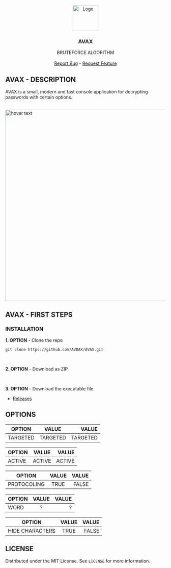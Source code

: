 <!-- PROJECT LOGO -->
<br />
<p align="center">
  <a href="https://github.com/AVDAX/AVAX">
    <img src="https://i.ibb.co/DR47ky2/appbar-layer-thick.png" alt="Logo" width="80" height="80">
  </a>

  <h3 align="center">AVAX</h3>

  <p align="center">
    BRUTEFORCE ALGORITHM
    <br />
    <br />
  <a href="https://github.com/AVDAX/AVAX/issues">Report Bug</a> -
  <a href="https://github.com/AVDAX/AVAX/issues">Request Feature</a>
  </p>
</p>


## AVAX - DESCRIPTION

  AVAX is a small, modern and fast console application for decrypting passwords with certain options.
  <p align="left">
</br>
  <img src="https://media4.giphy.com/media/RBiRxYjixMKxgstuEo/giphy.gif" width="600" title="hover text">
</p>

<!-- GETTING STARTED -->
## AVAX - FIRST STEPS

### INSTALLATION

**1. OPTION** - Clone the repo
```
git clone https://github.com/AVDAX/AVAX.git
```
</br>

**2. OPTION** - Download as ZIP

</br>

**3. OPTION** - Download the executable file
  - <a href="https://github.com/AVDAX/AVAX/releases/tag/v1.0">Releases</a>

<!-- USAGE EXAMPLES -->
## OPTIONS

| OPTION        | VALUE           | VALUE  |
| ------------- |:-------------:| -----:|
| TARGETED      | TARGETED | TARGETED |


| OPTION        | VALUE           | VALUE  |
| ------------- |:-------------:| -----:|
| ACTIVE      | ACTIVE | ACTIVE |

| OPTION        | VALUE           | VALUE  |
| ------------- |:-------------:| -----:|
| PROTOCOLING      | TRUE | FALSE |

| OPTION        | VALUE           | VALUE  |
| ------------- |:-------------:| -----:|
| WORD      | ? | ? |

| OPTION        | VALUE           | VALUE  |
| ------------- |:-------------:| -----:|
| HIDE CHARACTERS      | TRUE | FALSE |

<!-- LICENSE -->
## LICENSE

Distributed under the MIT License. See `LICENSE` for more information.
